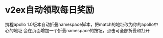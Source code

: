 # v2ex自动领取每日奖励
携程apollo 1.0版本自动折叠namespace脚本，把match的地址改为你的apollo中心的地址
会在页面增加一个折叠namespace的按钮，点击可全部折叠和打开